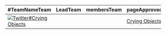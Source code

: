 
| #TeamNameTeam | LeadTeam | membersTeam | pageApproved? |
|---------------|----------|-------------|---------------|
| [![Twitter](https://g.twimg.com/Twitter_logo_blue.png)#Crying Objects](http://example.com) | | | [Crying Objects](./Teams/CryingObjects/ABOUT.md) | |